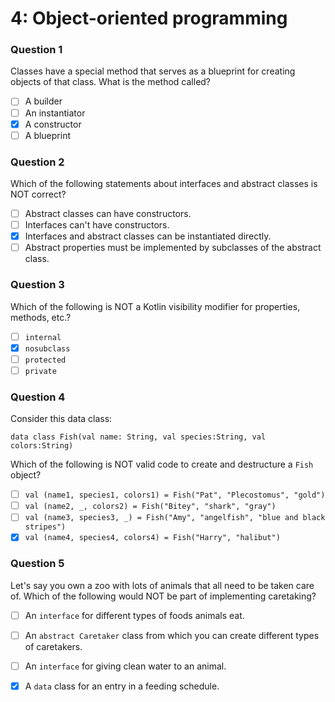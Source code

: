 # 4: Object-oriented programming

### **Question 1**

Classes have a special method that serves as a blueprint for creating objects of that class. What is the method called?

* [ ] A builder
* [ ] An instantiator
* [x] A constructor
* [ ] A blueprint

### **Question 2**

Which of the following statements about interfaces and abstract classes is NOT correct?

* [ ] Abstract classes can have constructors.
* [ ] Interfaces can't have constructors.
* [x] Interfaces and abstract classes can be instantiated directly.
* [ ] Abstract properties must be implemented by subclasses of the abstract class.

### **Question 3**

Which of the following is NOT a Kotlin visibility modifier for properties, methods, etc.?

* [ ] `internal`
* [x] `nosubclass`
* [ ] `protected`
* [ ] `private`

### **Question 4**

Consider this data class:

```text
data class Fish(val name: String, val species:String, val colors:String)
```

Which of the following is NOT valid code to create and destructure a `Fish` object?

* [ ] `val (name1, species1, colors1) = Fish("Pat", "Plecostomus", "gold")`
* [ ] `val (name2, _, colors2) = Fish("Bitey", "shark", "gray")`
* [ ] `val (name3, species3, _) = Fish("Amy", "angelfish", "blue and black stripes")`
* [x] `val (name4, species4, colors4) = Fish("Harry", "halibut")`

### **Question 5**

Let's say you own a zoo with lots of animals that all need to be taken care of. Which of the following would NOT be part of implementing caretaking?

* [ ] An `interface` for different types of foods animals eat.
* [ ] An `abstract Caretaker` class from which you can create different types of caretakers.
* [ ] An `interface` for giving clean water to an animal.
* [x] A `data` class for an entry in a feeding schedule.

